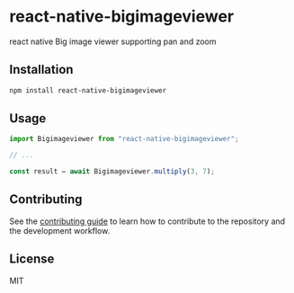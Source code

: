 # react-native-bigimageviewer

react native Big image viewer supporting pan and zoom

## Installation

```sh
npm install react-native-bigimageviewer
```

## Usage

```js
import Bigimageviewer from "react-native-bigimageviewer";

// ...

const result = await Bigimageviewer.multiply(3, 7);
```

## Contributing

See the [contributing guide](CONTRIBUTING.md) to learn how to contribute to the repository and the development workflow.

## License

MIT
